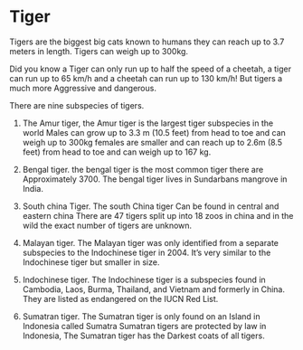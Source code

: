 # Tiger

Tigers are the biggest big cats known to humans they can reach up to  3.7 meters in length. Tigers can weigh up to 300kg.

Did you know a Tiger can only run up to half the speed of a cheetah, a tiger can run up to 65 km/h and a cheetah can run up to 130 km/h! But tigers a much more Aggressive and dangerous.

 There are nine subspecies of tigers.

 1. The Amur tiger, the Amur tiger is the largest tiger subspecies in the world Males can grow up to 3.3 m (10.5 feet) from head to toe and can weigh up to 300kg  females are smaller and can reach up to 2.6m (8.5 feet) from head to toe and can weigh up to 167 kg.

 2. Bengal tiger. the bengal tiger is the most common tiger there are Approximately 3700. The bengal tiger lives in Sundarbans mangrove in India.

 3. South china Tiger. The south China tiger Can be found in central and eastern china There are 47 tigers split up into 18 zoos in china and in the wild the exact number of tigers are unknown.

 4. Malayan tiger. The Malayan tiger was only identified from a separate subspecies to the Indochinese tiger in 2004. It’s very similar to the Indochinese tiger but smaller in size.

 5. Indochinese tiger. The Indochinese tiger is a subspecies found in Cambodia, Laos, Burma, Thailand, and Vietnam and formerly in China. They are listed as endangered on the IUCN Red List.

 6. Sumatran tiger. The Sumatran tiger is only found on an Island in Indonesia called Sumatra Sumatran tigers are protected by law in Indonesia, The Sumatran tiger has the Darkest coats of all tigers.

